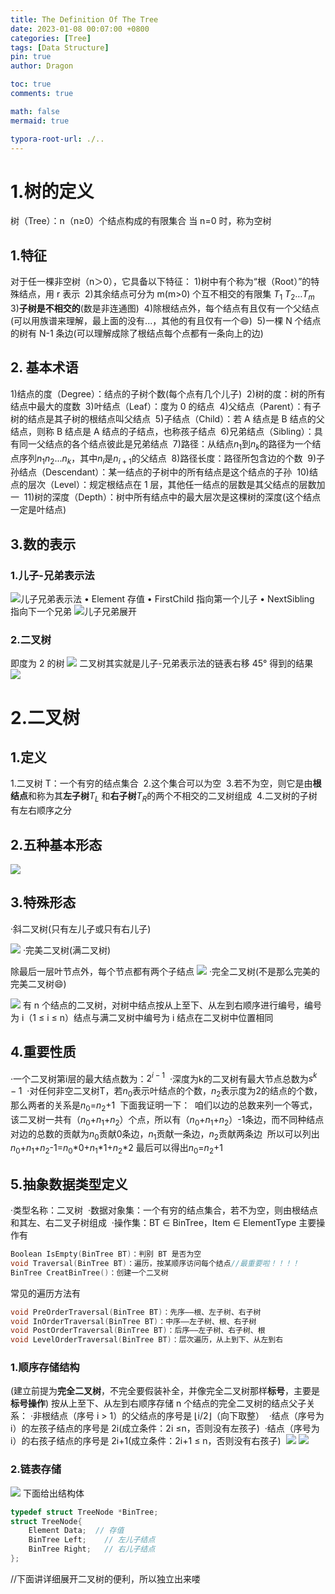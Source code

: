 ```yaml
---
title: The Definition Of The Tree
date: 2023-01-08 00:07:00 +0800
categories: [Tree]
tags: [Data Structure]
pin: true
author: Dragon

toc: true
comments: true

math: false
mermaid: true

typora-root-url: ./..
---
```

# 1.树的定义
树（Tree）：n（n≥0）个结点构成的有限集合
当 n=0 时，称为空树
## 1.特征
对于任一棵非空树（n＞0），它具备以下特征：
1)树中有个称为“根（Root）”的特殊结点，用 r 表示&nbsp;
2)其余结点可分为 m(m>0) 个互不相交的有限集 $T _1$ $T _2$…$T _m$&nbsp;
3)**子树是不相交的**(数是非连通图)&nbsp;
4)除根结点外，每个结点有且仅有一个父结点(可以用族谱来理解，最上面的没有...，其他的有且仅有一个😄)&nbsp;
5)一棵 N 个结点的树有 N-1 条边(可以理解成除了根结点每个点都有一条向上的边)&nbsp;
## 2. 基本术语
1)结点的度（Degree）：结点的子树个数(每个点有几个儿子)&nbsp;
2)树的度：树的所有结点中最大的度数&nbsp;
3)叶结点（Leaf）：度为 0 的结点&nbsp;
4)父结点（Parent）：有子树的结点是其子树的根结点叫父结点&nbsp;
5)子结点（Child）：若 A 结点是 B 结点的父结点，则称 B 结点是 A 结点的子结点，也称孩子结点&nbsp;
6)兄弟结点（Sibling）：具有同一父结点的各个结点彼此是兄弟结点&nbsp;
7)路径：从结点$n _1$到$n _k$的路径为一个结点序列$n _1$$n _2$...$n _k$，其中$n _i$是$n _{i+1}$的父结点&nbsp;
8)路径长度：路径所包含边的个数&nbsp;
9)子孙结点（Descendant）：某一结点的子树中的所有结点是这个结点的子孙&nbsp;
10)结点的层次（Level）：规定根结点在 1 层，其他任一结点的层数是其父结点的层数加一&nbsp;
11)树的深度（Depth）：树中所有结点中的最大层次是这棵树的深度(这个结点一定是叶结点)&nbsp;
## 3.数的表示
### 1.儿子-兄弟表示法
![儿子兄弟表示法](/assets/blog_res/2023-01-08-%E6%A0%91%E7%9A%84%E5%9F%BA%E6%9C%AC%E6%A6%82%E5%BF%B5.assets/%E5%84%BF%E5%AD%90%E5%85%84%E5%BC%9F%E8%A1%A8%E7%A4%BA%E6%B3%95.png)
• Element 存值
• FirstChild 指向第一个儿子
• NextSibling 指向下一个兄弟
![儿子兄弟展开](/assets/blog_res/2023-01-08-%E6%A0%91%E7%9A%84%E5%9F%BA%E6%9C%AC%E6%A6%82%E5%BF%B5.assets/%E5%84%BF%E5%AD%90%E5%85%84%E5%BC%9F%E5%B1%95%E5%BC%80.png)

### 2.二叉树
即度为 2 的树
![](/assets/blog_res/2023-01-08-树的基本概念.assets/二叉树（链表）.png)
二叉树其实就是儿子-兄弟表示法的链表右移 45° 得到的结果
![](/assets/blog_res/2023-01-08-树的基本概念.assets/转.png)
# 2.二叉树
## 1.定义
1.二叉树 T：一个有穷的结点集合&nbsp;
2.​这个集合可以为空&nbsp;
3.若不为空，则它是由**根结点**和称为其**左子树**$T _L$ 和**右子树**$T _R$的两个不相交的二叉树组成&nbsp;
4.二叉树的子树有左右顺序之分&nbsp;
## 2.五种基本形态
![](/assets/blog_res/2023-01-08-树的基本概念.assets/树的种类.png)
## 3.特殊形态
·斜二叉树(只有左儿子或只有右儿子)

![](/assets/blog_res/2023-01-08-树的基本概念.assets/特殊的树.png)
·完美二叉树(满二叉树)

除最后一层叶节点外，每个节点都有两个子结点
![](/assets/blog_res/2023-01-08-树的基本概念.assets/完美二叉树.png)
·完全二叉树(不是那么完美的完美二叉树😄)

![](/assets/blog_res/2023-01-08-树的基本概念.assets/是不是完全二叉树？.png)
有 n 个结点的二叉树，对树中结点按从上至下、从左到右顺序进行编号，编号为 i（1 ≤ i ≤ n）结点与满二叉树中编号为 i 结点在二叉树中位置相同
## 4.重要性质
·一个二叉树第i层的最大结点数为：$2^{i-1}$&nbsp;
·深度为k的二叉树有最大节点总数为$s^k-1$&nbsp;
·对任何非空二叉树T，若$n_0$表示叶结点的个数，$n_2$表示度为2的结点的个数，那么两者的关系是$n_0$=$n_2$+1&nbsp;
下面我证明一下：&nbsp;
咱们以边的总数来列一个等式，该二叉树一共有（$n_0$+$n_1$+$n_2$）个点，所以有（$n_0$+$n_1$+$n_2$）-1条边，而不同种结点对边的总数的贡献为$n_0$贡献0条边，$n_1$贡献一条边，$n_2$贡献两条边&nbsp;
所以可以列出$n_0$+$n_1$+$n_2$-1=$n_0$*0+$n_1$*1+$n_2$*2
最后可以得出$n_0$=$n_2$+1&nbsp;
## 5.抽象数据类型定义
·类型名称：二叉树&nbsp;
·数据对象集：一个有穷的结点集合，若不为空，则由根结点和其左、右二叉子树组成&nbsp;
·操作集：BT ∈ BinTree，Item ∈ ElementType
主要操作有&nbsp;
```c++
Boolean IsEmpty(BinTree BT)：判别 BT 是否为空
void Traversal(BinTree BT)：遍历，按某顺序访问每个结点//最重要啦！！！！
BinTree CreatBinTree()：创建一个二叉树
```
常见的遍历方法有
```c++
void PreOrderTraversal(BinTree BT)：先序——根、左子树、右子树
void InOrderTraversal(BinTree BT)：中序——左子树、根、右子树
void PostOrderTraversal(BinTree BT)：后序——左子树、右子树、根
void LevelOrderTraversal(BinTree BT)：层次遍历，从上到下、从左到右
```
### 1.顺序存储结构
(建立前提为**完全二叉树**，不完全要假装补全，并像完全二叉树那样**标号**，主要是**标号操作**)
按从上至下、从左到右顺序存储 n 个结点的完全二叉树的结点父子关系：
·非根结点（序号 i > 1）的父结点的序号是 ⌊i/2⌋（向下取整）&nbsp;
·结点（序号为 i）的左孩子结点的序号是 2i(成立条件：2i ≤n，否则没有左孩子)&nbsp;
·结点（序号为 i）的右孩子结点的序号是 2i+1(成立条件：2i+1 ≤ n，否则没有右孩子)&nbsp;
![](/assets/blog_res/2023-01-08-树的基本概念.assets/顺式1.png)
![](/assets/blog_res/2023-01-08-树的基本概念.assets/顺式2.png)
### 2.链表存储
![](/assets/blog_res/2023-01-08-树的基本概念.assets/二叉树（链表）.png)
下面给出结构体
```c++
typedef struct TreeNode *BinTree;
struct TreeNode{
	Element Data;  // 存值 
	BinTree Left;    // 左儿子结点 
	BinTree Right;   // 右儿子结点 
};
```
//下面讲详细展开二叉树的便利，所以独立出来喽



